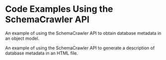 # Code Examples Using the SchemaCrawler API

An example of using the SchemaCrawler API to obtain database metadata in an
object model.
<script src="https://gist.github.com/sualeh/50b562ab4a8cc0df9270.js"></script>

An example of using the SchemaCrawler API to generate a description of database metadata in an
HTML file.
<script src="https://gist.github.com/sualeh/44cfc2580881a64fab4dae1184030416.js"></script>
